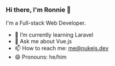 ### Hi there, I'm Ronnie 👋

I'm a Full-stack Web Developer.

- 🌱 I’m currently learning Laravel
- 💬 Ask me about Vue.js
- 📫 How to reach me: [me@nukejs.dev](mailto:me@nukejs.dev)
- 😄 Pronouns: he/him
